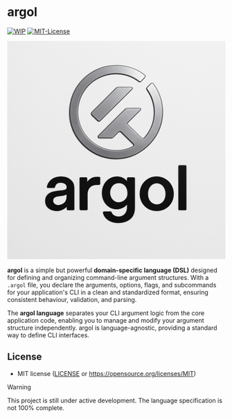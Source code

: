 # argol

[![WIP](https://img.shields.io/badge/status-WIP-orange?labelColor=%23f5f5f5)](https://github.com/darragh0/argol)
[![MIT-License](https://img.shields.io/badge/license-MIT-gray?labelColor=%23f5f5f5)](https://opensource.org/license/MIT)

<p align="center">
    <img src="./images/logo.png" width="600" alt="logo"/>
</p>

**argol** is a simple but powerful **domain-specific language (DSL)** designed for defining and organizing command-line argument structures. With a `.argol` file, you declare the arguments, options, flags, and subcommands for your application's CLI in a clean and standardized format, ensuring consistent behaviour, validation, and parsing.

The **argol language**  separates your CLI argument logic from the core application code, enabling you to manage and modify your argument structure independently. argol is language-agnostic, providing a standard way to define CLI interfaces.

## License
- MIT license ([LICENSE](./LICENSE) or <https://opensource.org/licenses/MIT>)

> [!WARNING]
> This project is still under active development. The language specification is not 100% complete.
